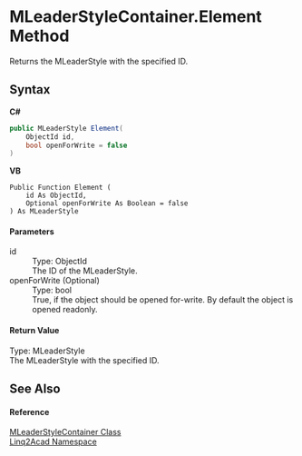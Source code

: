 # MLeaderStyleContainer.Element Method 
 

Returns the MLeaderStyle with the specified ID.

## Syntax

**C#**<br />
``` C#
public MLeaderStyle Element(
	ObjectId id,
	bool openForWrite = false
)
```

**VB**<br />
``` VB
Public Function Element ( 
	id As ObjectId,
	Optional openForWrite As Boolean = false
) As MLeaderStyle
```


#### Parameters
<dl><dt>id</dt><dd>Type: ObjectId<br />The ID of the MLeaderStyle.</dd><dt>openForWrite (Optional)</dt><dd>Type: bool<br />True, if the object should be opened for-write. By default the object is opened readonly.</dd></dl>

#### Return Value
Type: MLeaderStyle<br />The MLeaderStyle with the specified ID.

## See Also


#### Reference
<a href="T_Linq2Acad_MLeaderStyleContainer.md">MLeaderStyleContainer Class</a><br /><a href="N_Linq2Acad.md">Linq2Acad Namespace</a><br />
